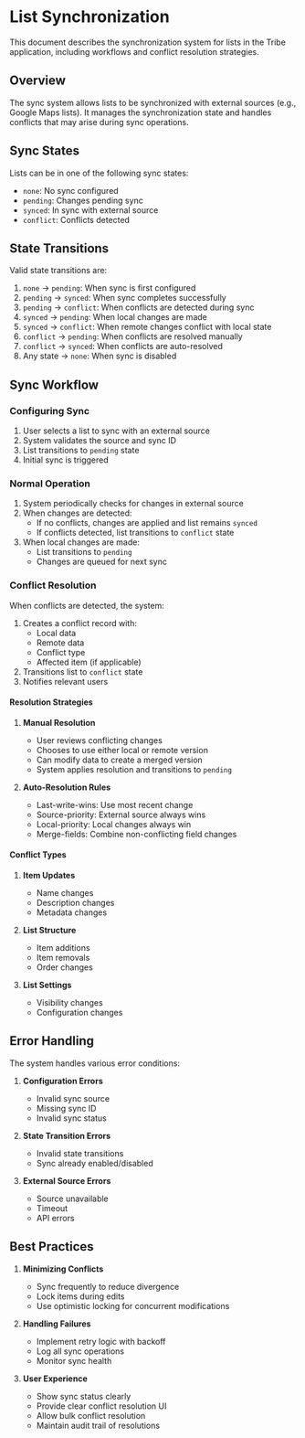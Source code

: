 # List Synchronization

This document describes the synchronization system for lists in the Tribe application, including workflows and conflict resolution strategies.

## Overview

The sync system allows lists to be synchronized with external sources (e.g., Google Maps lists). It manages the synchronization state and handles conflicts that may arise during sync operations.

## Sync States

Lists can be in one of the following sync states:

- `none`: No sync configured
- `pending`: Changes pending sync
- `synced`: In sync with external source
- `conflict`: Conflicts detected

## State Transitions

Valid state transitions are:

1. `none` → `pending`: When sync is first configured
2. `pending` → `synced`: When sync completes successfully
3. `pending` → `conflict`: When conflicts are detected during sync
4. `synced` → `pending`: When local changes are made
5. `synced` → `conflict`: When remote changes conflict with local state
6. `conflict` → `pending`: When conflicts are resolved manually
7. `conflict` → `synced`: When conflicts are auto-resolved
8. Any state → `none`: When sync is disabled

## Sync Workflow

### Configuring Sync

1. User selects a list to sync with an external source
2. System validates the source and sync ID
3. List transitions to `pending` state
4. Initial sync is triggered

### Normal Operation

1. System periodically checks for changes in external source
2. When changes are detected:
   - If no conflicts, changes are applied and list remains `synced`
   - If conflicts detected, list transitions to `conflict` state
3. When local changes are made:
   - List transitions to `pending`
   - Changes are queued for next sync

### Conflict Resolution

When conflicts are detected, the system:

1. Creates a conflict record with:
   - Local data
   - Remote data
   - Conflict type
   - Affected item (if applicable)
2. Transitions list to `conflict` state
3. Notifies relevant users

#### Resolution Strategies

1. **Manual Resolution**
   - User reviews conflicting changes
   - Chooses to use either local or remote version
   - Can modify data to create a merged version
   - System applies resolution and transitions to `pending`

2. **Auto-Resolution Rules**
   - Last-write-wins: Use most recent change
   - Source-priority: External source always wins
   - Local-priority: Local changes always win
   - Merge-fields: Combine non-conflicting field changes

#### Conflict Types

1. **Item Updates**
   - Name changes
   - Description changes
   - Metadata changes

2. **List Structure**
   - Item additions
   - Item removals
   - Order changes

3. **List Settings**
   - Visibility changes
   - Configuration changes

## Error Handling

The system handles various error conditions:

1. **Configuration Errors**
   - Invalid sync source
   - Missing sync ID
   - Invalid sync status

2. **State Transition Errors**
   - Invalid state transitions
   - Sync already enabled/disabled

3. **External Source Errors**
   - Source unavailable
   - Timeout
   - API errors

## Best Practices

1. **Minimizing Conflicts**
   - Sync frequently to reduce divergence
   - Lock items during edits
   - Use optimistic locking for concurrent modifications

2. **Handling Failures**
   - Implement retry logic with backoff
   - Log all sync operations
   - Monitor sync health

3. **User Experience**
   - Show sync status clearly
   - Provide clear conflict resolution UI
   - Allow bulk conflict resolution
   - Maintain audit trail of resolutions 